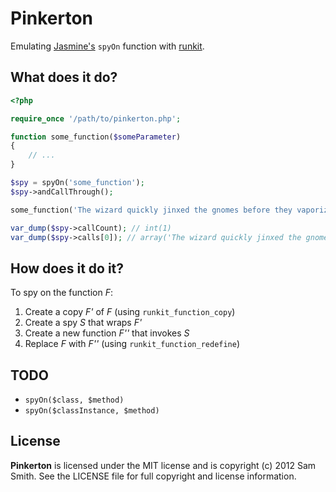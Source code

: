 # Pinkerton

Emulating [Jasmine's](http://pivotal.github.com/jasmine/) `spyOn` function with [runkit](https://github.com/zenovich/runkit/).

## What does it do?

```php
<?php

require_once '/path/to/pinkerton.php';

function some_function($someParameter)
{
    // ...
}

$spy = spyOn('some_function');
$spy->andCallThrough();

some_function('The wizard quickly jinxed the gnomes before they vaporized.');

var_dump($spy->callCount); // int(1)
var_dump($spy->calls[0]); // array('The wizard quickly jinxed the gnomes before they vaporized.')
```

## How does it do it?

To spy on the function *F*:

1. Create a copy *F'* of *F* (using `runkit_function_copy`)
2. Create a spy *S* that wraps *F'*
3. Create a new function *F''* that invokes *S*
4. Replace *F* with *F''* (using `runkit_function_redefine`)

## TODO

* `spyOn($class, $method)`
* `spyOn($classInstance, $method)`

## License

**Pinkerton** is licensed under the MIT license and is copyright (c) 2012 Sam Smith. See the LICENSE file for full copyright and license information.
